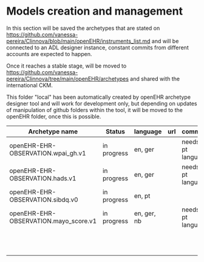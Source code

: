 # Models creation and management

In this section will be saved the archetypes that are stated on https://github.com/vanessa-pereira/Clinnova/blob/main/openEHR/instruments_list.md and will be connected to an ADL designer instance, constant commits from different accounts are expected to happen. 

Once it reaches a stable stage, will be moved to https://github.com/vanessa-pereira/Clinnova/tree/main/openEHR/archetypes and shared with the international CKM.

This folder "local" has been automatically created by openEHR archetype designer tool and will work for development only, but depending on updates of manipulation of github folders within the tool, it will be moved to the openEHR folder, once this is possible. 


| Archetype name                                            | Status      | language    | url         | comment                 |
| -----------                                               | ----------- |-----------  |-----------  |-----------              |
| openEHR-EHR-OBSERVATION.wpai_gh.v1                        | in progress | en, ger     |             | needs fr, pt language   |
| openEHR-EHR-OBSERVATION.hads.v1                           | in progress | en, ger     |             | needs fr, pt language   |
| openEHR-EHR-OBSERVATION.sibdq.v0                          | in progress | en, pt      |             |                         |
| openEHR-EHR-OBSERVATION.mayo_score.v1                     | in progress | en, ger, nb |             | needs fr, pt language   |
|                                                           |             |             |             |                         |
|                                                           |             |             |             |                         |
|                                                           |             |             |             |                         |
|                                                           |             |             |             |                         |
|                                                           |             |             |             |                         |
|                                                           |             |             |             |                         |
|                                                           |             |             |             |                         |
|                                                           |             |             |             |                         |
|                                                           |             |             |             |                         |
|                                                           |             |             |             |                         |
|                                                           |             |             |             |                         |

